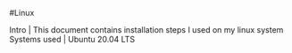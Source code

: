 #Linux

Intro | This document contains installation steps I used on my linux system
Systems used | Ubuntu 20.04 LTS

